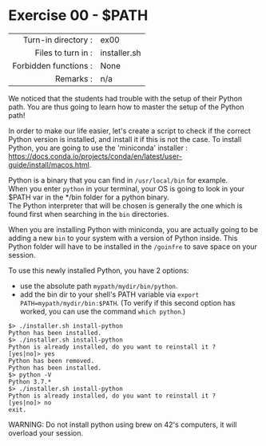 # Exercise 00 - $PATH

|                         |                    |
| -----------------------:| ------------------ |
|   Turn-in directory :   |  ex00              |
|   Files to turn in :    |  installer.sh      |
|   Forbidden functions : |  None              |
|   Remarks :             |  n/a               |

We noticed that the students had trouble with the setup of their Python path. You are thus going to learn how to master the setup of the Python path!  

In order to make our life easier, let's create a script to check if the correct Python version is installed, and install it if this is not the case. To install Python, you are going to use the 'miniconda' installer : <href src="https://docs.conda.io/projects/conda/en/latest/user-guide/install/macos.html"><u><font color=blue>https://docs.conda.io/projects/conda/en/latest/user-guide/install/macos.html</font></u></href>.

Python is a binary that you can find in `/usr/local/bin` for example.  
When you enter `python` in your terminal, your OS is going to look in your $PATH var in the */bin folder for a python binary.  
The Python interpreter that will be chosen is generally the one which is found first when searching in the `bin` directories.  

When you are installing Python with miniconda, you are actually going to be adding a new `bin` to your system with a version of Python inside. This Python folder will have to be installed in the `/goinfre` to save space on your session.

To use this newly installed Python, you have 2 options: 
* use the absolute path `mypath/mydir/bin/python`.
* add the bin dir to your shell's PATH variable via `export PATH=mypath/mydir/bin:$PATH`. (To verify if this second option has worked, you can use the command `which python`.)


```console
$> ./installer.sh install-python
Python has been installed.
$> ./installer.sh install-python
Python is already installed, do you want to reinstall it ?
[yes|no]> yes
Python has been removed.
Python has been installed.
$> python -V
Python 3.7.*
$> ./installer.sh install-python
Python is already installed, do you want to reinstall it ?
[yes|no]> no
exit.
```


WARNING: Do not install python using brew on 42's computers, it will overload your session.
